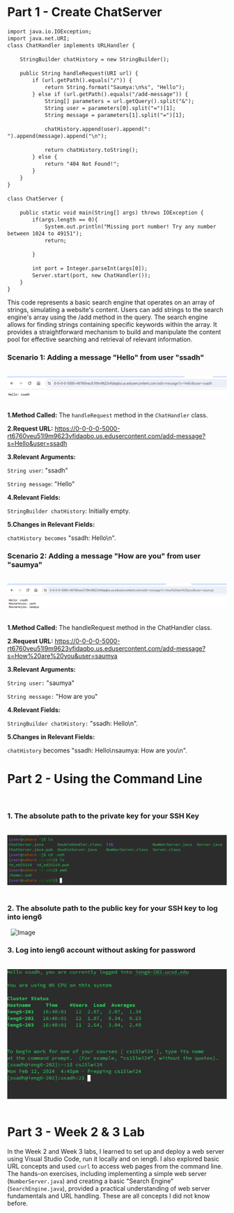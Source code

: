 # Part 1 - Create ChatServer


```
import java.io.IOException;
import java.net.URI;
class ChatHandler implements URLHandler {
    
    StringBuilder chatHistory = new StringBuilder();

    public String handleRequest(URI url) {
        if (url.getPath().equals("/")) {
            return String.format("Saumya:\n%s", "Hello");
        } else if (url.getPath().equals("/add-message")) {
            String[] parameters = url.getQuery().split("&");
            String user = parameters[0].split("=")[1];
            String message = parameters[1].split("=")[1];

            chatHistory.append(user).append(": ").append(message).append("\n");

            return chatHistory.toString();
        } else {
            return "404 Not Found!";
        }
    }
}

class ChatServer {
    
    public static void main(String[] args) throws IOException {
        if(args.length == 0){
            System.out.println("Missing port number! Try any number between 1024 to 49151");
            return;
        
        }

        int port = Integer.parseInt(args[0]);
        Server.start(port, new ChatHandler());
    }
}
```



This code represents a basic search engine that operates on an array of strings, simulating a website's content. 
Users can add strings to the search engine's array using the /add method in the query. 
The search engine allows for finding strings containing specific keywords within the array. 
It provides a straightforward mechanism to build and manipulate the content pool for effective searching and retrieval of relevant information.


### **Scenario 1: Adding a message "Hello" from user "ssadh"**

&nbsp;
![Image](addmessage-hello_ssadh.png)
&nbsp;




**1.Method Called:** The `handleRequest` method in the `ChatHandler` class.

**2.Request URL:** https://0-0-0-0-5000-rt6760veu51l9m9623vfidaqbo.us.edusercontent.com/add-message?s=Hello&user=ssadh

**3.Relevant Arguments:**

`String user`: "ssadh"

`String message`: "Hello"

**4.Relevant Fields:**

`StringBuilder chatHistory`: Initially empty.

**5.Changes in Relevant Fields:**

`chatHistory becomes` "ssadh: Hello\n".




### **Scenario 2: Adding a message "How are you" from user "saumya"** 

&nbsp;
![Image](howareyou_saumya.png)
&nbsp;


**1.Method Called:** The handleRequest method in the ChatHandler class.

**2.Request URL:** https://0-0-0-0-5000-rt6760veu51l9m9623vfidaqbo.us.edusercontent.com/add-message?s=How%20are%20you&user=saumya

**3.Relevant Arguments:**

`String user:` "saumya"

`String message:` "How are you"

**4.Relevant Fields:**

`StringBuilder chatHistory:` "ssadh: Hello\n".

**5.Changes in Relevant Fields:**

`chatHistory` becomes "ssadh: Hello\nsaumya: How are you\n".


# Part 2 - Using the Command Line
&nbsp;

### 1. The absolute path to the private key for your SSH Key

&nbsp;
![Image](privateKey.png)
&nbsp;






### 2. The absolute path to the public key for your SSH key to log into ieng6

&nbsp;
![Image](publicKeyFinal.png)
&nbsp;



### 3. Log into ieng6 account without asking for password

&nbsp;
![Image](nopassword.png)
&nbsp;



























# Part 3 - Week 2 & 3 Lab 

In the Week 2 and Week 3 labs, I learned to set up and deploy a web server using Visual Studio Code, run it locally and on ieng6. I also explored basic URL concepts and used `curl` to access web pages from the command line. The hands-on exercises, including implementing a simple web server (`NumberServer.java`) and creating a basic "Search Engine" (`SearchEngine.java`), provided a practical understanding of web server fundamentals and URL handling. These are all concepts I did not know before. 
























